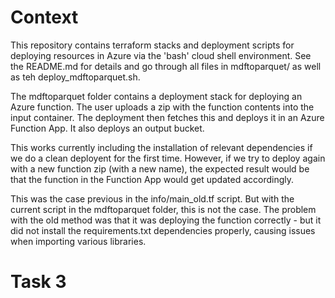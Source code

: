 # Context
This repository contains terraform stacks and deployment scripts for deploying resources in Azure via the 'bash' cloud shell environment. See the README.md for details and go through all files in mdftoparquet/ as well as teh deploy_mdftoparquet.sh.

The mdftoparquet folder contains a deployment stack for deploying an Azure function. The user uploads a zip with the function contents into the input container. The deployment then fetches this and deploys it in an Azure Function App. It also deploys an output bucket.

This works currently including the installation of relevant dependencies if we do a clean deployent for the first time. However, if we try to deploy again with a new function zip (with a new name), the expected result would be that the function in the Function App would get updated accordingly. 

This was the case previous in the info/main_old.tf script. But with the current script in the mdftoparquet folder, this is not the case. The problem with the old method was that it was deploying the function correctly - but it did not install the requirements.txt dependencies properly, causing issues when importing various libraries.



# Task 3